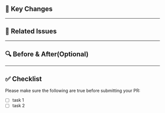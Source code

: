 ## 📌 Key Changes

<!-- Briefly describe the purpose of this PR and what problem it solves. -->

---

## 🔗 Related Issues

<!-- Link the issues this PR addresses (e.g., Closes #123). -->

---

## 🔍 Before & After(Optional)

<!-- If applicable, attach screenshots, GIFs, or code snippets to show the changes. -->

---

## ✅ Checklist

Please make sure the following are true before submitting your PR:

- [ ] task 1
- [ ] task 2
